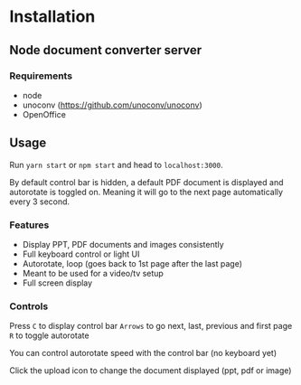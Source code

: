 # Installation

## Node document converter server

### Requirements

- node
- unoconv (https://github.com/unoconv/unoconv)
- OpenOffice


## Usage

Run `yarn start` or `npm start` and head to `localhost:3000`.

By default control bar is hidden, a default PDF document is displayed and autorotate is toggled on. Meaning it will go to the next page automatically every 3 second.

### Features

- Display PPT, PDF documents and images consistently
- Full keyboard control or light UI
- Autorotate, loop (goes back to 1st page after the last page)
- Meant to be used for a video/tv setup
- Full screen display

### Controls

Press `C` to display control bar
`Arrows` to go next, last, previous and first page
`R` to toggle autorotate

You can control autorotate speed with the control bar (no keyboard yet)

Click the upload icon to change the document displayed (ppt, pdf or image)